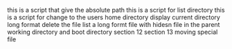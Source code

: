 
this is a script that give the absolute path
this is a script for list directory
this is a script for change to the users home directory
display current directory long format
delete the file
list a long formt file with hidesn file in the parent working directory and boot directory 
section 12
section 13
moving special file
